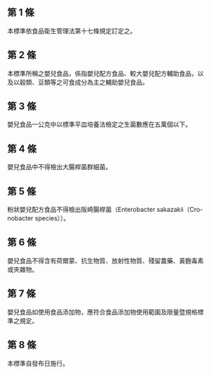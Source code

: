 第 1 條
-------
本標準依食品衛生管理法第十七條規定訂定之。

第 2 條
-------
本標準所稱之嬰兒食品，係指嬰兒配方食品、較大嬰兒配方輔助食品，以  
及以榖類、豆類等之可食成分為主之輔助嬰兒食品。

第 3 條
-------
嬰兒食品一公克中以標準平皿培養法檢定之生菌數應在五萬個以下。

第 4 條
-------
嬰兒食品中不得檢出大腸桿菌群細菌。

第 5 條
-------
粉狀嬰兒配方食品不得檢出阪崎腸桿菌（Enterobacter sakazakii（Cro-  
nobacter species））。

第 6 條
-------
嬰兒食品不得含有荷爾蒙、抗生物質、放射性物質、殘留農藥、黃麴毒素  
或夾雜物。

第 7 條
-------
嬰兒食品如使用食品添加物，應符合食品添加物使用範圍及限量暨規格標  
準之規定。

第 8 條
-------
本標準自發布日施行。

